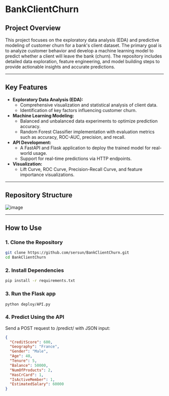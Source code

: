 # BankClientChurn

## Project Overview
This project focuses on the exploratory data analysis (EDA) and predictive modeling of customer churn for a bank's client dataset. The primary goal is to analyze customer behavior and develop a machine learning model to predict whether a client will leave the bank (churn). The repository includes detailed data exploration, feature engineering, and model building steps to provide actionable insights and accurate predictions.

---

## Key Features
- **Exploratory Data Analysis (EDA):**
  - Comprehensive visualization and statistical analysis of client data.
  - Identification of key factors influencing customer churn.
- **Machine Learning Modeling:**
  - Balanced and unbalanced data experiments to optimize prediction accuracy.
  - Random Forest Classifier implementation with evaluation metrics such as accuracy, ROC-AUC, precision, and recall.
- **API Development:**
  - A FastAPI and Flask application to deploy the trained model for real-world usage.
  - Support for real-time predictions via HTTP endpoints.
- **Visualization:**
  - Lift Curve, ROC Curve, Precision-Recall Curve, and feature importance visualizations.

---

## Repository Structure
![image](https://github.com/user-attachments/assets/5dde46af-1d30-4f95-9143-c92b6ee494fb)


---

## How to Use
### 1. Clone the Repository
```bash
git clone https://github.com/sersun/BankClientChurn.git
cd BankClientChurn
```
### 2. Install Dependencies
```bash
pip install -r requirements.txt
```
### 3. Run the Flask app
```bash
python deploy/API.py
```
### 4. Predict Using the API
Send a POST request to /predict/ with JSON input:

```json
{
  "CreditScore": 600,
  "Geography": "France",
  "Gender": "Male",
  "Age": 40,
  "Tenure": 5,
  "Balance": 50000,
  "NumOfProducts": 2,
  "HasCrCard": 1,
  "IsActiveMember": 1,
  "EstimatedSalary": 60000
}
```

